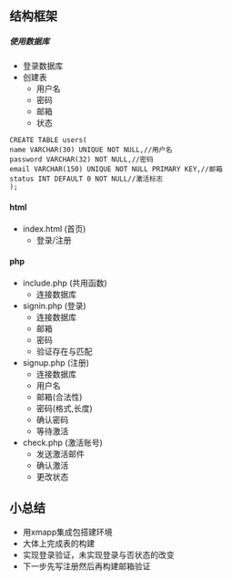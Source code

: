 ## 结构框架
##### 使用数据库
* 登录数据库
* 创建表
	* 用户名
	* 密码
	* 邮箱
	* 状态
```
CREATE TABLE users(
name VARCHAR(30) UNIQUE NOT NULL,//用户名
password VARCHAR(32) NOT NULL,//密码
email VARCHAR(150) UNIQUE NOT NULL PRIMARY KEY,//邮箱
status INT DEFAULT 0 NOT NULL//激活标志
);
```

#### html
* index.html (首页)
	* 登录/注册

#### php
* include.php (共用函数)
	* 连接数据库
* signin.php (登录)
	* 连接数据库
	* 邮箱
	* 密码
	* 验证存在与匹配
* signup.php (注册)
	* 连接数据库
	* 用户名
	* 邮箱(合法性)
	* 密码(格式,长度)
	* 确认密码
	* 等待激活
* check.php (激活账号)
	* 发送激活邮件
	* 确认激活
	* 更改状态

## 小总结
* 用xmapp集成包搭建环境
* 大体上完成表的构建
* 实现登录验证，未实现登录与否状态的改变
* 下一步先写注册然后再构建邮箱验证